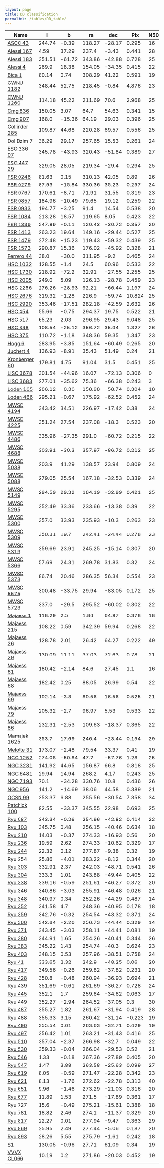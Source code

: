 ```yaml
---
layout: page
title: DD classification
permalink: /tables/DD_table/
---
```


| Name | l | b | ra | dec | Plx | N50 | r50 | C3 |
| ---- | - | - | -- | --- | --- | --  | --  |-- |
| [ASCC 43](/_clusters/ascc43/) | 244.74 | -0.39 | 118.27 | -28.17 | 0.295 | 16 | 7.4 | <span style="color: purple; font-weight: bold;">D</span><span style="color: purple; font-weight: bold;">D</span> |
| [Alessi 167](/_clusters/alessi167/) | 4.59 | 37.29 | 237.4 | -3.43 | 0.441 | 28 | 7.5 | <span style="color: purple; font-weight: bold;">D</span><span style="color: purple; font-weight: bold;">D</span> |
| [Alessi 183](/_clusters/alessi183/) | 351.51 | -61.72 | 343.86 | -42.88 | 0.728 | 25 | 12.1 | <span style="color: purple; font-weight: bold;">D</span><span style="color: purple; font-weight: bold;">D</span> |
| [Alessi 4](/_clusters/alessi4/) | 269.9 | 18.38 | 154.05 | -34.35 | 0.415 | 22 | 6.1 | <span style="color: purple; font-weight: bold;">D</span><span style="color: purple; font-weight: bold;">D</span> |
| [Bica 1](/_clusters/bica1/) | 80.14 | 0.74 | 308.29 | 41.22 | 0.591 | 19 | 6.4 | <span style="color: purple; font-weight: bold;">D</span><span style="color: purple; font-weight: bold;">D</span> |
| [CWNU 1182](/_clusters/cwnu1182/) | 348.44 | 52.75 | 218.45 | -0.84 | 4.876 | 23 | 61.4 | <span style="color: purple; font-weight: bold;">D</span><span style="color: purple; font-weight: bold;">D</span> |
| [CWNU 1260](/_clusters/cwnu1260/) | 114.18 | 45.22 | 211.69 | 70.6 | 2.968 | 25 | 44.5 | <span style="color: purple; font-weight: bold;">D</span><span style="color: purple; font-weight: bold;">D</span> |
| [Cmg 836](/_clusters/cmg836/) | 150.05 | 3.07 | 64.7 | 54.63 | 0.341 | 15 | 5.0 | <span style="color: purple; font-weight: bold;">D</span><span style="color: purple; font-weight: bold;">D</span> |
| [Cmg 907](/_clusters/cmg907/) | 168.0 | -15.36 | 64.19 | 29.03 | 0.396 | 25 | 4.5 | <span style="color: purple; font-weight: bold;">D</span><span style="color: purple; font-weight: bold;">D</span> |
| [Collinder 285](/_clusters/collinder285/) | 109.87 | 44.68 | 220.28 | 69.57 | 0.556 | 25 | 10.8 | <span style="color: purple; font-weight: bold;">D</span><span style="color: purple; font-weight: bold;">D</span> |
| [Dol Dzim 7](/_clusters/doldzim7/) | 36.29 | 29.17 | 257.65 | 15.53 | 0.261 | 24 | 7.3 | <span style="color: purple; font-weight: bold;">D</span><span style="color: purple; font-weight: bold;">D</span> |
| [ESO 236 07](/_clusters/eso23607/) | 345.78 | -43.93 | 320.43 | -51.84 | 0.389 | 27 | 9.8 | <span style="color: purple; font-weight: bold;">D</span><span style="color: purple; font-weight: bold;">D</span> |
| [ESO 447 29](/_clusters/eso44729/) | 329.05 | 28.05 | 219.34 | -29.4 | 0.294 | 25 | 5.8 | <span style="color: purple; font-weight: bold;">D</span><span style="color: purple; font-weight: bold;">D</span> |
| [FSR 0246](/_clusters/fsr0246/) | 81.63 | 0.15 | 310.13 | 42.05 | 0.89 | 26 | 9.7 | <span style="color: purple; font-weight: bold;">D</span><span style="color: purple; font-weight: bold;">D</span> |
| [FSR 0279](/_clusters/fsr0279/) | 87.93 | -15.84 | 330.36 | 35.23 | 0.257 | 24 | 6.9 | <span style="color: purple; font-weight: bold;">D</span><span style="color: purple; font-weight: bold;">D</span> |
| [FSR 0767](/_clusters/fsr0767/) | 170.61 | -8.71 | 71.91 | 31.55 | 0.319 | 23 | 4.4 | <span style="color: purple; font-weight: bold;">D</span><span style="color: purple; font-weight: bold;">D</span> |
| [FSR 0857](/_clusters/fsr0857/) | 184.96 | -10.49 | 79.65 | 19.12 | 0.259 | 22 | 6.6 | <span style="color: purple; font-weight: bold;">D</span><span style="color: purple; font-weight: bold;">D</span> |
| [FSR 0933](/_clusters/fsr0933/) | 194.77 | -3.25 | 91.4 | 14.54 | 0.538 | 20 | 5.9 | <span style="color: purple; font-weight: bold;">D</span><span style="color: purple; font-weight: bold;">D</span> |
| [FSR 1084](/_clusters/fsr1084/) | 213.28 | 18.57 | 119.65 | 8.05 | 0.423 | 22 | 6.7 | <span style="color: purple; font-weight: bold;">D</span><span style="color: purple; font-weight: bold;">D</span> |
| [FSR 1339](/_clusters/fsr1339/) | 247.89 | -0.11 | 120.43 | -30.72 | 0.357 | 20 | 5.1 | <span style="color: purple; font-weight: bold;">D</span><span style="color: purple; font-weight: bold;">D</span> |
| [FSR 1413](/_clusters/fsr1413/) | 263.23 | 19.64 | 149.16 | -29.44 | 0.527 | 25 | 6.1 | <span style="color: purple; font-weight: bold;">D</span><span style="color: purple; font-weight: bold;">D</span> |
| [FSR 1479](/_clusters/fsr1479/) | 272.48 | -15.23 | 119.43 | -59.32 | 0.439 | 25 | 6.4 | <span style="color: purple; font-weight: bold;">D</span><span style="color: purple; font-weight: bold;">D</span> |
| [FSR 1573](/_clusters/fsr1573/) | 290.87 | 15.36 | 176.02 | -45.92 | 0.328 | 21 | 6.6 | <span style="color: purple; font-weight: bold;">D</span><span style="color: purple; font-weight: bold;">D</span> |
| [Ferrero 44](/_clusters/ferrero44/) | 38.0 | -30.0 | 311.95 | -9.2 | 0.465 | 24 | 5.0 | <span style="color: purple; font-weight: bold;">D</span><span style="color: purple; font-weight: bold;">D</span> |
| [HSC 1032](/_clusters/hsc1032/) | 128.55 | -1.4 | 24.5 | 60.96 | 0.533 | 22 | 13.4 | <span style="color: purple; font-weight: bold;">D</span><span style="color: purple; font-weight: bold;">D</span> |
| [HSC 1730](/_clusters/hsc1730/) | 218.92 | -72.2 | 32.91 | -27.55 | 2.255 | 25 | 49.3 | <span style="color: purple; font-weight: bold;">D</span><span style="color: purple; font-weight: bold;">D</span> |
| [HSC 2005](/_clusters/hsc2005/) | 249.0 | 5.09 | 126.13 | -28.78 | 0.459 | 23 | 12.0 | <span style="color: purple; font-weight: bold;">D</span><span style="color: purple; font-weight: bold;">D</span> |
| [HSC 2256](/_clusters/hsc2256/) | 276.26 | -28.93 | 92.21 | -66.44 | 1.197 | 24 | 31.3 | <span style="color: purple; font-weight: bold;">D</span><span style="color: purple; font-weight: bold;">D</span> |
| [HSC 2676](/_clusters/hsc2676/) | 319.32 | -1.28 | 226.9 | -59.74 | 10.824 | 25 | 183.4 | <span style="color: purple; font-weight: bold;">D</span><span style="color: purple; font-weight: bold;">D</span> |
| [HSC 2920](/_clusters/hsc2920/) | 353.46 | -17.51 | 282.18 | -42.59 | 2.632 | 26 | 92.6 | <span style="color: purple; font-weight: bold;">D</span><span style="color: purple; font-weight: bold;">D</span> |
| [HSC 454](/_clusters/hsc454/) | 55.66 | -0.75 | 294.37 | 19.75 | 0.522 | 21 | 8.0 | <span style="color: purple; font-weight: bold;">D</span><span style="color: purple; font-weight: bold;">D</span> |
| [HSC 517](/_clusters/hsc517/) | 65.23 | 2.03 | 296.95 | 29.43 | 9.048 | 25 | 84.7 | <span style="color: purple; font-weight: bold;">D</span><span style="color: purple; font-weight: bold;">D</span> |
| [HSC 848](/_clusters/hsc848/) | 108.54 | -25.12 | 356.72 | 35.94 | 1.327 | 26 | 32.9 | <span style="color: purple; font-weight: bold;">D</span><span style="color: purple; font-weight: bold;">D</span> |
| [HSC 875](/_clusters/hsc875/) | 110.72 | -1.18 | 348.36 | 59.35 | 1.347 | 23 | 23.8 | <span style="color: purple; font-weight: bold;">D</span><span style="color: purple; font-weight: bold;">D</span> |
| [Hogg 6](/_clusters/hogg6/) | 283.95 | -3.85 | 151.64 | -60.49 | 0.265 | 20 | 6.6 | <span style="color: purple; font-weight: bold;">D</span><span style="color: purple; font-weight: bold;">D</span> |
| [Juchert 4](/_clusters/juchert4/) | 136.93 | -8.91 | 35.43 | 51.49 | 0.24 | 21 | 4.4 | <span style="color: purple; font-weight: bold;">D</span><span style="color: purple; font-weight: bold;">D</span> |
| [Kronberger 60](/_clusters/kronberger60/) | 179.81 | 4.75 | 91.04 | 31.5 | 0.451 | 25 | 8.4 | <span style="color: purple; font-weight: bold;">D</span><span style="color: purple; font-weight: bold;">D</span> |
| [LISC 3678](/_clusters/lisc3678/) | 301.54 | -44.96 | 16.07 | -72.13 | 0.306 | 0 | 9.2 | <span style="color: purple; font-weight: bold;">D</span><span style="color: purple; font-weight: bold;">D</span> |
| [LISC 3683](/_clusters/lisc3683/) | 277.01 | -35.62 | 75.36 | -66.38 | 0.243 | 3 | 6.8 | <span style="color: purple; font-weight: bold;">D</span><span style="color: purple; font-weight: bold;">D</span> |
| [Loden 165](/_clusters/loden165/) | 286.12 | -0.36 | 158.98 | -58.74 | 0.304 | 18 | 8.3 | <span style="color: purple; font-weight: bold;">D</span><span style="color: purple; font-weight: bold;">D</span> |
| [Loden 466](/_clusters/loden466/) | 295.21 | -0.67 | 175.92 | -62.52 | 0.452 | 24 | 8.5 | <span style="color: purple; font-weight: bold;">D</span><span style="color: purple; font-weight: bold;">D</span> |
| [MWSC 4194](/_clusters/mwsc4194/) | 343.42 | 34.51 | 226.97 | -17.42 | 0.38 | 24 | 6.6 | <span style="color: purple; font-weight: bold;">D</span><span style="color: purple; font-weight: bold;">D</span> |
| [MWSC 4225](/_clusters/mwsc4225/) | 351.24 | 27.54 | 237.08 | -18.3 | 0.523 | 20 | 7.2 | <span style="color: purple; font-weight: bold;">D</span><span style="color: purple; font-weight: bold;">D</span> |
| [MWSC 4486](/_clusters/mwsc4486/) | 335.96 | -27.35 | 291.0 | -60.72 | 0.215 | 22 | 5.3 | <span style="color: purple; font-weight: bold;">D</span><span style="color: purple; font-weight: bold;">D</span> |
| [MWSC 4688](/_clusters/mwsc4688/) | 303.91 | -30.3 | 357.97 | -86.72 | 0.212 | 25 | 7.2 | <span style="color: purple; font-weight: bold;">D</span><span style="color: purple; font-weight: bold;">D</span> |
| [MWSC 5038](/_clusters/mwsc5038/) | 203.9 | 41.29 | 138.57 | 23.94 | 0.809 | 24 | 9.2 | <span style="color: purple; font-weight: bold;">D</span><span style="color: purple; font-weight: bold;">D</span> |
| [MWSC 5088](/_clusters/mwsc5088/) | 279.05 | 25.54 | 167.18 | -32.53 | 0.339 | 24 | 10.4 | <span style="color: purple; font-weight: bold;">D</span><span style="color: purple; font-weight: bold;">D</span> |
| [MWSC 5149](/_clusters/mwsc5149/) | 294.59 | 29.32 | 184.19 | -32.99 | 0.421 | 25 | 7.3 | <span style="color: purple; font-weight: bold;">D</span><span style="color: purple; font-weight: bold;">D</span> |
| [MWSC 5295](/_clusters/mwsc5295/) | 352.49 | 33.36 | 233.66 | -13.38 | 0.39 | 22 | 6.6 | <span style="color: purple; font-weight: bold;">D</span><span style="color: purple; font-weight: bold;">D</span> |
| [MWSC 5300](/_clusters/mwsc5300/) | 357.0 | 33.93 | 235.93 | -10.3 | 0.263 | 23 | 5.2 | <span style="color: purple; font-weight: bold;">D</span><span style="color: purple; font-weight: bold;">D</span> |
| [MWSC 5309](/_clusters/mwsc5309/) | 350.31 | 19.7 | 242.41 | -24.44 | 0.278 | 23 | 5.8 | <span style="color: purple; font-weight: bold;">D</span><span style="color: purple; font-weight: bold;">D</span> |
| [MWSC 5319](/_clusters/mwsc5319/) | 359.69 | 23.91 | 245.25 | -15.14 | 0.307 | 20 | 6.7 | <span style="color: purple; font-weight: bold;">D</span><span style="color: purple; font-weight: bold;">D</span> |
| [MWSC 5366](/_clusters/mwsc5366/) | 57.69 | 24.31 | 269.78 | 31.83 | 0.32 | 24 | 8.0 | <span style="color: purple; font-weight: bold;">D</span><span style="color: purple; font-weight: bold;">D</span> |
| [MWSC 5373](/_clusters/mwsc5373/) | 86.74 | 20.46 | 286.35 | 56.34 | 0.554 | 23 | 6.1 | <span style="color: purple; font-weight: bold;">D</span><span style="color: purple; font-weight: bold;">D</span> |
| [MWSC 5575](/_clusters/mwsc5575/) | 300.48 | -33.75 | 29.94 | -83.05 | 0.172 | 25 | 7.0 | <span style="color: purple; font-weight: bold;">D</span><span style="color: purple; font-weight: bold;">D</span> |
| [MWSC 5723](/_clusters/mwsc5723/) | 337.0 | -29.5 | 295.52 | -60.02 | 0.302 | 22 | 7.4 | <span style="color: purple; font-weight: bold;">D</span><span style="color: purple; font-weight: bold;">D</span> |
| [Majaess 1](/_clusters/majaess1/) | 118.29 | 2.5 | 1.84 | 64.97 | 0.378 | 18 | 9.5 | <span style="color: purple; font-weight: bold;">D</span><span style="color: purple; font-weight: bold;">D</span> |
| [Majaess 215](/_clusters/majaess215/) | 108.22 | 0.59 | 342.39 | 59.94 | 0.268 | 22 | 6.3 | <span style="color: purple; font-weight: bold;">D</span><span style="color: purple; font-weight: bold;">D</span> |
| [Majaess 26](/_clusters/majaess26/) | 128.78 | 2.01 | 26.42 | 64.27 | 0.222 | 49 | 4.9 | <span style="color: purple; font-weight: bold;">D</span><span style="color: purple; font-weight: bold;">D</span> |
| [Majaess 29](/_clusters/majaess29/) | 130.09 | 11.11 | 37.03 | 72.63 | 0.78 | 21 | 9.4 | <span style="color: purple; font-weight: bold;">D</span><span style="color: purple; font-weight: bold;">D</span> |
| [Majaess 61](/_clusters/majaess61/) | 180.42 | -2.14 | 84.6 | 27.45 | 1.1 | 16 | 8.6 | <span style="color: purple; font-weight: bold;">D</span><span style="color: purple; font-weight: bold;">D</span> |
| [Majaess 68](/_clusters/majaess68/) | 182.42 | 0.25 | 88.05 | 26.99 | 0.54 | 22 | 9.7 | <span style="color: purple; font-weight: bold;">D</span><span style="color: purple; font-weight: bold;">D</span> |
| [Majaess 69](/_clusters/majaess69/) | 192.14 | -3.8 | 89.56 | 16.56 | 0.525 | 21 | 8.1 | <span style="color: purple; font-weight: bold;">D</span><span style="color: purple; font-weight: bold;">D</span> |
| [Majaess 79](/_clusters/majaess79/) | 205.32 | -2.7 | 96.97 | 5.53 | 0.533 | 22 | 12.6 | <span style="color: purple; font-weight: bold;">D</span><span style="color: purple; font-weight: bold;">D</span> |
| [Majaess 86](/_clusters/majaess86/) | 232.31 | -2.53 | 109.63 | -18.37 | 0.365 | 22 | 7.3 | <span style="color: purple; font-weight: bold;">D</span><span style="color: purple; font-weight: bold;">D</span> |
| [Mamajek 1625](/_clusters/mamajek1625/) | 353.7 | 17.69 | 246.4 | -23.44 | 0.194 | 29 | 7.9 | <span style="color: purple; font-weight: bold;">D</span><span style="color: purple; font-weight: bold;">D</span> |
| [Melotte 31](/_clusters/melotte31/) | 173.07 | -2.48 | 79.54 | 33.37 | 0.41 | 19 | 5.9 | <span style="color: purple; font-weight: bold;">D</span><span style="color: purple; font-weight: bold;">D</span> |
| [NGC 1252](/_clusters/ngc1252/) | 274.08 | -50.84 | 47.7 | -57.76 | 1.28 | 25 | 12.0 | <span style="color: purple; font-weight: bold;">D</span><span style="color: purple; font-weight: bold;">D</span> |
| [NGC 3231](/_clusters/ngc3231/) | 141.92 | 44.65 | 156.87 | 66.8 | 0.818 | 25 | 9.9 | <span style="color: purple; font-weight: bold;">D</span><span style="color: purple; font-weight: bold;">D</span> |
| [NGC 6481](/_clusters/ngc6481/) | 29.94 | 14.94 | 268.2 | 4.17 | 0.243 | 25 | 6.4 | <span style="color: purple; font-weight: bold;">D</span><span style="color: purple; font-weight: bold;">D</span> |
| [NGC 7193](/_clusters/ngc7193/) | 70.1 | -34.28 | 330.76 | 10.8 | 0.436 | 26 | 6.2 | <span style="color: purple; font-weight: bold;">D</span><span style="color: purple; font-weight: bold;">D</span> |
| [NGC 956](/_clusters/ngc956/) | 141.2 | -14.69 | 38.06 | 44.58 | 0.389 | 21 | 4.4 | <span style="color: purple; font-weight: bold;">D</span><span style="color: purple; font-weight: bold;">D</span> |
| [OCSN 99](/_clusters/ocsn99/) | 353.37 | 6.88 | 255.56 | -30.54 | 7.358 | 34 | 91.9 | <span style="color: purple; font-weight: bold;">D</span><span style="color: purple; font-weight: bold;">D</span> |
| [Patchick 100](/_clusters/patchick100/) | 92.55 | -33.37 | 345.55 | 22.98 | 0.693 | 25 | 9.4 | <span style="color: purple; font-weight: bold;">D</span><span style="color: purple; font-weight: bold;">D</span> |
| [Ryu 087](/_clusters/ryu087/) | 343.34 | -0.26 | 254.96 | -42.82 | 0.414 | 22 | 2.5 | <span style="color: purple; font-weight: bold;">D</span><span style="color: purple; font-weight: bold;">D</span> |
| [Ryu 103](/_clusters/ryu103/) | 345.75 | 0.48 | 256.15 | -40.46 | 0.634 | 18 | 2.7 | <span style="color: purple; font-weight: bold;">D</span><span style="color: purple; font-weight: bold;">D</span> |
| [Ryu 210](/_clusters/ryu210/) | 14.03 | -0.37 | 274.33 | -16.93 | 0.56 | 20 | 1.8 | <span style="color: purple; font-weight: bold;">D</span><span style="color: purple; font-weight: bold;">D</span> |
| [Ryu 236](/_clusters/ryu236/) | 19.59 | 2.62 | 274.33 | -10.62 | 0.329 | 17 | 2.4 | <span style="color: purple; font-weight: bold;">D</span><span style="color: purple; font-weight: bold;">D</span> |
| [Ryu 244](/_clusters/ryu244/) | 22.32 | 0.12 | 277.87 | -9.38 | 0.32 | 19 | 2.8 | <span style="color: purple; font-weight: bold;">D</span><span style="color: purple; font-weight: bold;">D</span> |
| [Ryu 254](/_clusters/ryu254/) | 25.86 | -4.01 | 283.22 | -8.12 | 0.344 | 20 | 2.4 | <span style="color: purple; font-weight: bold;">D</span><span style="color: purple; font-weight: bold;">D</span> |
| [Ryu 303](/_clusters/ryu303/) | 332.91 | 2.37 | 242.03 | -48.71 | 0.541 | 26 | 1.9 | <span style="color: purple; font-weight: bold;">D</span><span style="color: purple; font-weight: bold;">D</span> |
| [Ryu 304](/_clusters/ryu304/) | 333.3 | 1.01 | 243.88 | -49.44 | 0.405 | 22 | 2.8 | <span style="color: purple; font-weight: bold;">D</span><span style="color: purple; font-weight: bold;">D</span> |
| [Ryu 338](/_clusters/ryu338/) | 339.16 | -0.59 | 251.61 | -46.27 | 0.372 | 20 | 2.0 | <span style="color: purple; font-weight: bold;">D</span><span style="color: purple; font-weight: bold;">D</span> |
| [Ryu 346](/_clusters/ryu346/) | 340.86 | -3.03 | 255.91 | -46.48 | 0.026 | 21 | 2.2 | <span style="color: purple; font-weight: bold;">D</span><span style="color: purple; font-weight: bold;">D</span> |
| [Ryu 348](/_clusters/ryu348/) | 340.97 | 0.34 | 252.26 | -44.29 | 0.487 | 14 | 2.8 | <span style="color: purple; font-weight: bold;">D</span><span style="color: purple; font-weight: bold;">D</span> |
| [Ryu 352](/_clusters/ryu352/) | 341.58 | 4.7 | 248.36 | -40.95 | 0.178 | 18 | 1.8 | <span style="color: purple; font-weight: bold;">D</span><span style="color: purple; font-weight: bold;">D</span> |
| [Ryu 359](/_clusters/ryu359/) | 342.76 | -0.32 | 254.54 | -43.32 | 0.371 | 24 | 1.9 | <span style="color: purple; font-weight: bold;">D</span><span style="color: purple; font-weight: bold;">D</span> |
| [Ryu 360](/_clusters/ryu360/) | 342.84 | -2.26 | 256.73 | -44.44 | 0.329 | 14 | 2.1 | <span style="color: purple; font-weight: bold;">D</span><span style="color: purple; font-weight: bold;">D</span> |
| [Ryu 371](/_clusters/ryu371/) | 343.45 | -3.03 | 258.11 | -44.41 | 0.081 | 19 | 2.5 | <span style="color: purple; font-weight: bold;">D</span><span style="color: purple; font-weight: bold;">D</span> |
| [Ryu 380](/_clusters/ryu380/) | 344.91 | 1.65 | 254.26 | -40.41 | 0.344 | 26 | 1.4 | <span style="color: purple; font-weight: bold;">D</span><span style="color: purple; font-weight: bold;">D</span> |
| [Ryu 383](/_clusters/ryu383/) | 345.22 | 1.43 | 254.74 | -40.3 | 0.624 | 23 | 2.7 | <span style="color: purple; font-weight: bold;">D</span><span style="color: purple; font-weight: bold;">D</span> |
| [Ryu 403](/_clusters/ryu403/) | 348.15 | 0.53 | 257.96 | -38.51 | 0.758 | 24 | 2.1 | <span style="color: purple; font-weight: bold;">D</span><span style="color: purple; font-weight: bold;">D</span> |
| [Ryu 41](/_clusters/ryu41/) | 333.65 | 2.32 | 242.9 | -48.25 | 0.06 | 20 | 3.1 | <span style="color: purple; font-weight: bold;">D</span><span style="color: purple; font-weight: bold;">D</span> |
| [Ryu 417](/_clusters/ryu417/) | 349.56 | -0.26 | 259.82 | -37.82 | 0.231 | 20 | 1.8 | <span style="color: purple; font-weight: bold;">D</span><span style="color: purple; font-weight: bold;">D</span> |
| [Ryu 428](/_clusters/ryu428/) | 350.8 | -0.48 | 260.94 | -36.93 | 0.694 | 21 | 2.3 | <span style="color: purple; font-weight: bold;">D</span><span style="color: purple; font-weight: bold;">D</span> |
| [Ryu 439](/_clusters/ryu439/) | 351.69 | -0.61 | 261.69 | -36.27 | 0.728 | 24 | 2.4 | <span style="color: purple; font-weight: bold;">D</span><span style="color: purple; font-weight: bold;">D</span> |
| [Ryu 445](/_clusters/ryu445/) | 352.1 | 1.7 | 259.64 | -34.62 | 0.063 | 17 | 1.6 | <span style="color: purple; font-weight: bold;">D</span><span style="color: purple; font-weight: bold;">D</span> |
| [Ryu 449](/_clusters/ryu449/) | 352.27 | -2.94 | 264.52 | -37.05 | 0.3 | 30 | 1.4 | <span style="color: purple; font-weight: bold;">D</span><span style="color: purple; font-weight: bold;">D</span> |
| [Ryu 487](/_clusters/ryu487/) | 355.27 | 1.82 | 261.67 | -31.94 | 0.419 | 28 | 2.1 | <span style="color: purple; font-weight: bold;">D</span><span style="color: purple; font-weight: bold;">D</span> |
| [Ryu 488](/_clusters/ryu488/) | 355.33 | 3.15 | 260.42 | -31.14 | -0.223 | 19 | 2.0 | <span style="color: purple; font-weight: bold;">D</span><span style="color: purple; font-weight: bold;">D</span> |
| [Ryu 490](/_clusters/ryu490/) | 355.54 | 0.01 | 263.63 | -32.71 | 0.429 | 19 | 1.9 | <span style="color: purple; font-weight: bold;">D</span><span style="color: purple; font-weight: bold;">D</span> |
| [Ryu 497](/_clusters/ryu497/) | 356.42 | 1.01 | 263.21 | -31.43 | 0.416 | 25 | 1.3 | <span style="color: purple; font-weight: bold;">D</span><span style="color: purple; font-weight: bold;">D</span> |
| [Ryu 510](/_clusters/ryu510/) | 357.04 | -2.37 | 266.98 | -32.7 | 0.049 | 22 | 1.4 | <span style="color: purple; font-weight: bold;">D</span><span style="color: purple; font-weight: bold;">D</span> |
| [Ryu 530](/_clusters/ryu530/) | 359.33 | -0.04 | 266.04 | -29.53 | 0.52 | 21 | 2.7 | <span style="color: purple; font-weight: bold;">D</span><span style="color: purple; font-weight: bold;">D</span> |
| [Ryu 546](/_clusters/ryu546/) | 1.33 | -0.18 | 267.36 | -27.89 | 0.405 | 20 | 1.6 | <span style="color: purple; font-weight: bold;">D</span><span style="color: purple; font-weight: bold;">D</span> |
| [Ryu 547](/_clusters/ryu547/) | 1.47 | 3.88 | 263.58 | -25.63 | 0.099 | 27 | 1.6 | <span style="color: purple; font-weight: bold;">D</span><span style="color: purple; font-weight: bold;">D</span> |
| [Ryu 619](/_clusters/ryu619/) | 8.05 | -0.59 | 271.47 | -22.28 | 0.342 | 23 | 2.6 | <span style="color: purple; font-weight: bold;">D</span><span style="color: purple; font-weight: bold;">D</span> |
| [Ryu 621](/_clusters/ryu621/) | 8.13 | -1.76 | 272.62 | -22.78 | 0.313 | 40 | 2.5 | <span style="color: purple; font-weight: bold;">D</span><span style="color: purple; font-weight: bold;">D</span> |
| [Ryu 651](/_clusters/ryu651/) | 9.96 | -1.46 | 273.29 | -21.03 | 0.316 | 20 | 1.8 | <span style="color: purple; font-weight: bold;">D</span><span style="color: purple; font-weight: bold;">D</span> |
| [Ryu 677](/_clusters/ryu677/) | 11.89 | 1.53 | 271.5 | -17.89 | 0.361 | 17 | 2.0 | <span style="color: purple; font-weight: bold;">D</span><span style="color: purple; font-weight: bold;">D</span> |
| [Ryu 727](/_clusters/ryu727/) | 15.6 | -0.49 | 275.21 | -15.61 | 0.388 | 18 | 2.2 | <span style="color: purple; font-weight: bold;">D</span><span style="color: purple; font-weight: bold;">D</span> |
| [Ryu 781](/_clusters/ryu781/) | 18.82 | 2.46 | 274.1 | -11.37 | 0.329 | 20 | 3.1 | <span style="color: purple; font-weight: bold;">D</span><span style="color: purple; font-weight: bold;">D</span> |
| [Ryu 817](/_clusters/ryu817/) | 22.27 | 0.01 | 277.94 | -9.47 | 0.363 | 29 | 1.8 | <span style="color: purple; font-weight: bold;">D</span><span style="color: purple; font-weight: bold;">D</span> |
| [Ryu 869](/_clusters/ryu869/) | 25.95 | 2.49 | 277.44 | -5.06 | 0.187 | 20 | 1.8 | <span style="color: purple; font-weight: bold;">D</span><span style="color: purple; font-weight: bold;">D</span> |
| [Ryu 893](/_clusters/ryu893/) | 28.26 | 5.55 | 275.79 | -1.61 | 0.242 | 18 | 2.2 | <span style="color: purple; font-weight: bold;">D</span><span style="color: purple; font-weight: bold;">D</span> |
| [S1](/_clusters/s1/) | 130.05 | -0.96 | 27.71 | 61.09 | 0.34 | 19 | 6.8 | <span style="color: purple; font-weight: bold;">D</span><span style="color: purple; font-weight: bold;">D</span> |
| [VVVX CL066](/_clusters/vvvxcl066/) | 10.19 | 0.2 | 271.86 | -20.03 | 0.452 | 19 | 6.2 | <span style="color: purple; font-weight: bold;">D</span><span style="color: purple; font-weight: bold;">D</span> |



<script type="module">
import { enableTableSorting } from '{{ site.baseurl }}/scripts/table-sorting.js';
document.querySelectorAll("table").forEach(table => {
  enableTableSorting(table);
});
</script>